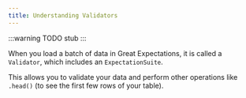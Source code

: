 ```yaml
---
title: Understanding Validators
---
```


:::warning TODO
stub
:::

When you load a batch of data in Great Expectations, it is called a `Validator`, which includes an `ExpectationSuite`.

This allows you to validate your data and perform other operations
like `.head()` (to see the first few rows of your table).
